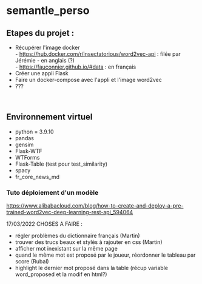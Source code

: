 # semantle_perso

## Etapes du projet :<br>
- Récupérer l'image docker <br>
        - https://hub.docker.com/r/insectatorious/word2vec-api : filée par Jérémie - en anglais (?) <br>
        - https://fauconnier.github.io/#data : en français <br>
- Créer une appli Flask
- Faire un docker-compose avec l'appli et l'image word2vec <br>
- ???
<br>

## Environnement virtuel
- python = 3.9.10
- pandas
- gensim
- Flask-WTF
- WTForms
- Flask-Table (test pour test_similarity)
- spacy
- fr_core_news_md


### Tuto déploiement d'un modèle
https://www.alibabacloud.com/blog/how-to-create-and-deploy-a-pre-trained-word2vec-deep-learning-rest-api_594064



17/03/2022
CHOSES A FAIRE : 
 - régler problèmes du dictionnaire français (Martin)
 - trouver des trucs beaux et stylés à rajouter en css (Martin)
 - afficher mot inexistant sur la même page
 - quand le même mot est proposé par le joueur, réordonner le tableau par score (Rubal)
 - highlight le dernier mot proposé dans la table (récup variable word_proposed et la modif en html?)
